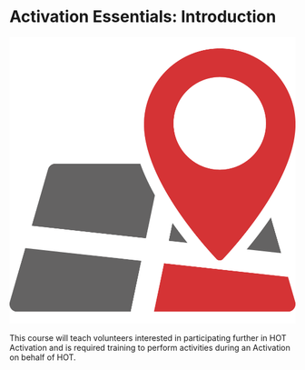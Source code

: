 # Activation Essentials: Introduction

![Disaster Mapping](emergency-mapping.png)

This course will teach volunteers interested in participating further in HOT Activation and is required training to perform activities during an Activation on behalf of HOT.